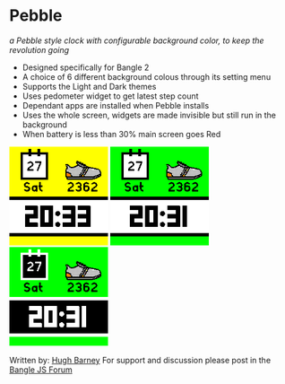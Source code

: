 # Pebble

   *a Pebble style clock with configurable background color, to keep the revolution going*      

* Designed specifically for Bangle 2
* A choice of 6 different background colous through its setting menu
* Supports the Light and Dark themes
* Uses pedometer widget to get latest step count
* Dependant apps are installed when Pebble installs
* Uses the whole screen, widgets are made invisible but still run in the background
* When battery is less than 30% main screen goes Red

![](pebble_screenshot.png)
![](pebble_screenshot2.png)
![](pebble_screenshot3.png)

Written by: [Hugh Barney](https://github.com/hughbarney)  For support and discussion please post in the [Bangle JS Forum](http://forum.espruino.com/microcosms/1424/)
